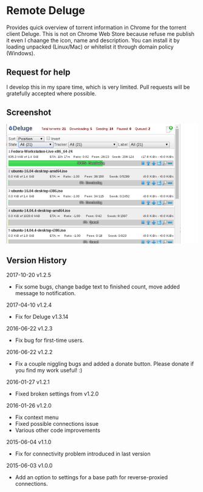 # Remote Deluge

Provides quick overview of torrent information in Chrome for the torrent client Deluge. This is not on Chrome Web Store because refuse me publish it even I chaange the icon, name and description. You can install it by loading unpacked (Linux/Mac) or whitelist it through domain policy (Windows).

## Request for help

I develop this in my spare time, which is very limited. Pull requests will be gratefully accepted where possible.

## Screenshot

![](webstore/screenshot1.png)

## Version History
2017-10-20 v1.2.5
* Fix some bugs, change badge  text to finished count, move added message to notification.

2017-04-10 v1.2.4
* Fix for Deluge v1.3.14

2016-06-22 v1.2.3
* Fix bug for first-time users.

2016-06-22 v1.2.2
* Fix a couple niggling bugs and added a donate button. Please donate if you find my work useful! :)

2016-01-27 v1.2.1
* Fixed broken settings from v1.2.0

2016-01-26 v1.2.0
* Fix context menu
* Fixed possible connections issue
* Various other code improvements

2015-06-04 v1.1.0
* Fix for connectivity problem introduced in last version

2015-06-03 v1.0.0
+ Add an option to settings for a base path for reverse-proxied connections.
